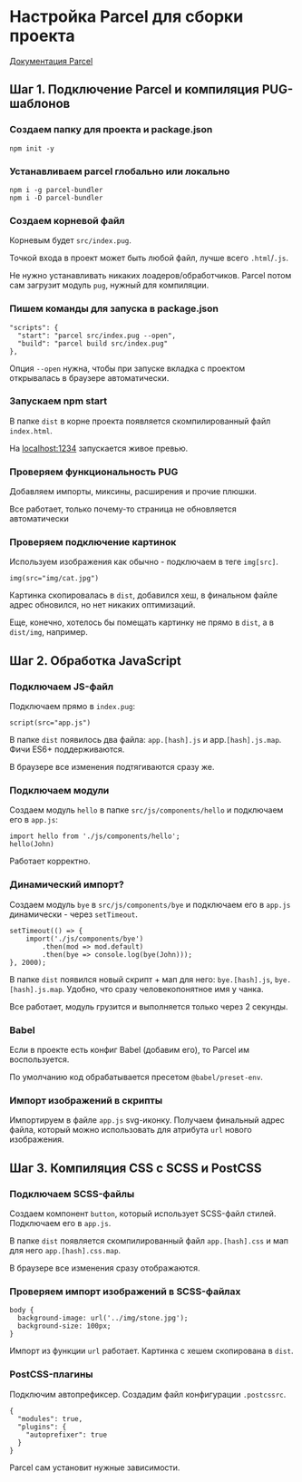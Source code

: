 # Настройка Parcel для сборки проекта

[Документация Parcel](https://parceljs.org/getting_started.html)

## Шаг 1. Подключение Parcel и компиляция PUG-шаблонов

### Создаем папку для проекта и package.json

```
npm init -y
```

### Устанавливаем parcel глобально или локально

```
npm i -g parcel-bundler
npm i -D parcel-bundler
```

### Создаем корневой файл

Корневым будет `src/index.pug`.

Точкой входа в проект может быть любой файл, лучше всего `.html`/`.js`.

Не нужно устанавливать никаких лоадеров/обработчиков. Parcel потом сам загрузит модуль `pug`, нужный для компиляции.

### Пишем команды для запуска в package.json

```
"scripts": {
  "start": "parcel src/index.pug --open",
  "build": "parcel build src/index.pug"
},
```

Опция `--open` нужна, чтобы при запуске вкладка с проектом открывалась в браузере автоматически.

### Запускаем npm start

В папке `dist` в корне проекта появляется скомпилированный файл `index.html`.

На [localhost:1234](http://localhost:1234/) запускается живое превью.

### Проверяем функциональность PUG

Добавляем импорты, миксины, расширения и прочие плюшки.

Все работает, только почему-то страница не обновляется автоматически

### Проверяем подключение картинок

Используем изображения как обычно - подключаем в теге `img[src]`.

```
img(src="img/cat.jpg")
```

Картинка скопировалась в `dist`, добавился хеш, в финальном файле адрес обновился, но нет никаких оптимизаций.

Еще, конечно, хотелось бы помещать картинку не прямо в `dist`, а в `dist/img`, например.

## Шаг 2. Обработка JavaScript

### Подключаем JS-файл

Подключаем прямо в `index.pug`:

```
script(src="app.js")
```

В папке `dist` появилось два файла: `app.[hash].js` и app.`[hash].js.map`. Фичи ES6+ поддерживаются.

В браузере все изменения подтягиваются сразу же.

### Подключаем модули

Создаем модуль `hello` в папке `src/js/components/hello` и подключаем его в `app.js`:

```
import hello from './js/components/hello';
hello(John)
```

Работает корректно.

### Динамический импорт?

Создаем модуль `bye` в `src/js/components/bye` и подключаем его в `app.js` динамически - через `setTimeout`.

```
setTimeout(() => {
    import('./js/components/bye')
        .then(mod => mod.default)
        .then(bye => console.log(bye(John)));
}, 2000);
```

В папке `dist` появился новый скрипт + мап для него: `bye.[hash].js`, `bye.[hash].js.map`. Удобно, что сразу человекопонятное имя у чанка.

Все работает, модуль грузится и выполняется только через 2 секунды.

### Babel

Если в проекте есть конфиг Babel (добавим его), то Parcel им воспользуется.

По умолчанию код обрабатывается пресетом `@babel/preset-env`.

### Импорт изображений в скрипты

Импортируем в файле `app.js` svg-иконку. Получаем финальный адрес файла, который можно использовать для атрибута `url` нового изображения.

## Шаг 3. Компиляция CSS с SCSS и PostCSS

### Подключаем SCSS-файлы

Создаем компонент `button`, который использует SCSS-файл стилей. Подключаем его в `app.js`.

В папке `dist` появляется скомпилированный файл `app.[hash].css` и мап для него `app.[hash].css.map`.

В браузере все изменения сразу отображаются.

### Проверяем импорт изображений в SCSS-файлах

```
body {
  background-image: url('../img/stone.jpg');
  background-size: 100px;
}
```

Импорт из функции `url` работает. Картинка с хешем скопирована в `dist`.

### PostCSS-плагины

Подключим автопрефиксер. Создадим файл конфигурации `.postcssrc`.

```
{
  "modules": true,
  "plugins": {
    "autoprefixer": true
  }
}
```

Parcel сам установит нужные зависимости.
